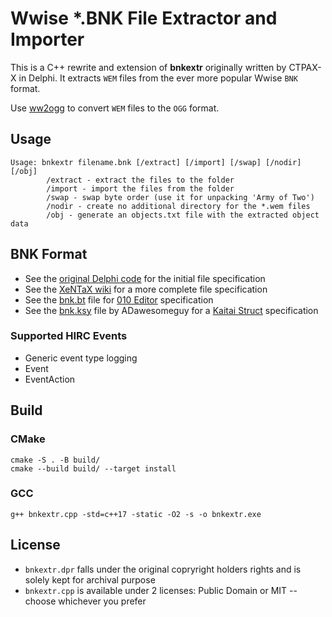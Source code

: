 # Wwise *.BNK File Extractor and Importer

This is a C++ rewrite and extension of **bnkextr** originally written by CTPAX-X in Delphi.
It extracts `WEM` files from the ever more popular Wwise `BNK` format.

Use [ww2ogg](https://github.com/hcs64/ww2ogg) to convert `WEM` files to the `OGG` format.

## Usage

```
Usage: bnkextr filename.bnk [/extract] [/import] [/swap] [/nodir] [/obj]
        /extract - extract the files to the folder
        /import - import the files from the folder
        /swap - swap byte order (use it for unpacking 'Army of Two')
        /nodir - create no additional directory for the *.wem files
        /obj - generate an objects.txt file with the extracted object data
```

## BNK Format

- See the [original Delphi code](bnkextr.dpr) for the initial file specification
- See the [XeNTaX wiki](https://wiki.xentax.com/index.php/Wwise_SoundBank_(*.bnk)) for a more complete file specification
- See the [bnk.bt](bnk.bt) file for [010 Editor](https://www.sweetscape.com/010editor/) specification
- See the [bnk.ksy](https://github.com/WolvenKit/wwise-audio-tools/blob/feat/bnk-tools/ksy/bnk.ksy) file by ADawesomeguy for a [Kaitai Struct](https://kaitai.io/) specification

### Supported HIRC Events

- Generic event type logging
- Event
- EventAction

## Build

### CMake

```
cmake -S . -B build/
cmake --build build/ --target install
```

### GCC

```
g++ bnkextr.cpp -std=c++17 -static -O2 -s -o bnkextr.exe
```

## License

- `bnkextr.dpr` falls under the original copryright holders rights and is solely kept for archival purpose
- `bnkextr.cpp` is available under 2 licenses: Public Domain or MIT -- choose whichever you prefer